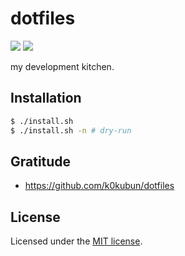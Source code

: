# dotfiles
![](https://github.com/igsr5/dotfiles/workflows/Provisioning%20Test/badge.svg)
![](https://img.shields.io/badge/license-MIT-green)


my development kitchen.

## Installation
```sh
$ ./install.sh
$ ./install.sh -n # dry-run
```

## Gratitude
- https://github.com/k0kubun/dotfiles

## License
Licensed under the [MIT license](https://igsr5.mit-license.org/2022).
